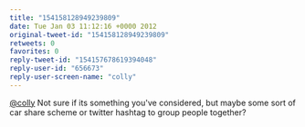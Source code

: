 ```yaml
---
title: "154158128949239809"
date: Tue Jan 03 11:12:16 +0000 2012
original-tweet-id: "154158128949239809"
retweets: 0
favorites: 0
reply-tweet-id: "154157678619394048"
reply-user-id: "656673"
reply-user-screen-name: "colly"
---
```

<a href="https://twitter.com/colly">@colly</a> Not sure if its something you've considered, but maybe some sort of car share scheme or twitter hashtag to group people together?
